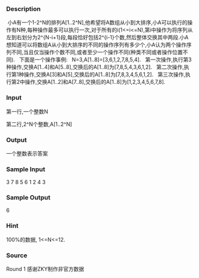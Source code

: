 
### Description
 小A有一个1-2^N的排列A[1..2^N],他希望将A数组从小到大排序,小A可以执行的操作有N种,每种操作最多可以执行一次,对于所有的i(1<=i<=N),第i中操作为将序列从左到右划分为2^{N-i+1}段,每段恰好包括2^{i-1}个数,然后整体交换其中两段.小A想知道可以将数组A从小到大排序的不同的操作序列有多少个,小A认为两个操作序列不同,当且仅当操作个数不同,或者至少一个操作不同(种类不同或者操作位置不同).
  下面是一个操作事例:
  N=3,A[1..8]=[3,6,1,2,7,8,5,4].
  第一次操作,执行第3种操作,交换A[1..4]和A[5..8],交换后的A[1..8]为[7,8,5,4,3,6,1,2].
  第二次操作,执行第1种操作,交换A[3]和A[5],交换后的A[1..8]为[7,8,3,4,5,6,1,2].
  第三次操作,执行第2中操作,交换A[1..2]和A[7..8],交换后的A[1..8]为[1,2,3,4,5,6,7,8].

### Input
第一行,一个整数N

第二行,2^N个整数,A[1..2^N]


### Output
一个整数表示答案


### Sample Input
  3
  7 8 5 6 1 2 4 3
### Sample Output
6

### Hint
100%的数据, 1<=N<=12.
### Source
Round 1 感谢ZKY制作非官方数据